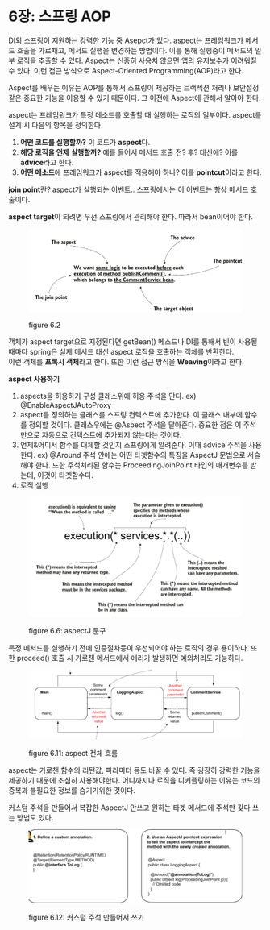 # 6장: 스프링 AOP

DI외 스프링이 지원하는 강력한 기능 중 Asepct가 있다. aspect는 프레임워크가 메서드 호출을 가로채고, 메서드 실행을 변경하는 방법이다. 이를 통해 실행중이 메서드의 일부 로직을 추출할 수 있다. Aspect는 신중히 사용치 않으면 앱의 유지보수가 어려워질 수 있다. 이런 접근 방식으로 Aspect-Oriented Programming(AOP)라고 한다.

Aspect를 배우는 이유는 AOP를 통해서 스프링이 제공하는 트랙젝션 처리나 보안설정 같은 중요한 기능을 이용할 수 있기 때문이다. 그 이전에 Aspect에 관해서 알아야 한다.

aspect는 프레임워크가 특정 메소드를 호출할 때 실행하는 로직의 일부이다. aspect를 설계 시 다음의 항목을 정의한다.

1. **어떤 코드를 실행할까?** 이 코드가 **aspect**다.
2. **해당 로직을 언제 실행할까?** 예를 들어서 메서드 호출 전? 후? 대신에? 이를 **advice**라고 한다.
3. **어떤 메소드**에 프레임워크가 aspect를 적용해야 하나? 이를 **pointcut**이라고 한다.

**join point**란? aspect가 실행되는 이벤트.. 스프링에서는 이 이벤트는 항상 메서드 호출이다.

**aspect target**이 되려면 우선 스프링에서 관리해야 한다. 따라서 bean이어야 한다.

<figure><img src="../../.gitbook/assets/image (3).png" alt=""><figcaption><p>figure 6.2</p></figcaption></figure>

객체가 aspect target으로 지정된다면 getBean() 메소드나 DI를 통해서 빈이 사용될때마다 spring은 실제 메서드 대신 aspect 로직을 호출하는 객체를 반환한다. \
이런 객체를 **프록시 객체**라고 한다. 또한 이런 접근 방식을 **Weaving**이라고 한다.



**aspect 사용하기**

1. aspects을 허용하기 구성 클래스위에 허용 주석을 단다. ex) @EnableAspectJAutoProxy
2. aspect를 정의하는 클래스를 스프링 컨텍스트에 추가한다. 이 클래스 내부에 함수를 정의할 것이다. 클래스우에는 @Aspect 주석을 달아준다. 중요한 점은 이 주석만으로 자동으로 컨텍스트에 추가되지 않는다는 것이다.
3. 언제&어디서 함수를 대체할 것인지 스프링에게 알려준다. 이때 advice 주석을 사용한다. ex) @Around 주석 안에는 어떤 타겟함수의 특징을 AspectJ 문법으로 서술해야 한다. 또한 주석처리된 함수는 ProceedingJoinPoint 타입의 매개변수를 받는데, 이것이 타겟함수다.
4. 로직 실행

<figure><img src="../../.gitbook/assets/image.png" alt=""><figcaption><p>figure 6.6: aspectJ 문구 </p></figcaption></figure>

특정 메서드를 실행하기 전에 인증절차등이 우선되어야 하는 로직의 경우 용이하다. 또한 proceed() 호출 시 가로챈 메서드에서 에러가 발생하면 예외처리도 가능하다.

<figure><img src="../../.gitbook/assets/image (1).png" alt=""><figcaption><p>figure 6.11: aspect 전체 흐름</p></figcaption></figure>

aspect는 가로챈 함수의 리턴값, 파라미터 등도 바꿀 수 있다. 즉 굉장히 강력한 기능을 제공하기 때문에 조심히 사용해야한다. 어디까지나 로직을 디커플링하는 이유는 코드의 중복과 불필요한 정보를 숨기기위한 것이다.

커스텀 주석을 만들어서 복잡한 AspectJ 안쓰고 원하는 타겟 메서드에 주석만 갖다 쓰는 방법도 있다.

<figure><img src="../../.gitbook/assets/image (4).png" alt=""><figcaption><p>figure 6.12: 커스텀 주석 만들어서 쓰기</p></figcaption></figure>
